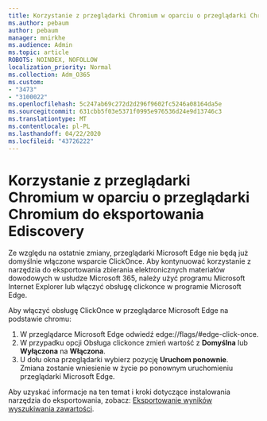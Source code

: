 ```yaml
---
title: Korzystanie z przeglądarki Chromium w oparciu o przeglądarki Chromium do eksportowania Ediscovery
ms.author: pebaum
author: pebaum
manager: mnirkhe
ms.audience: Admin
ms.topic: article
ROBOTS: NOINDEX, NOFOLLOW
localization_priority: Normal
ms.collection: Adm_O365
ms.custom:
- "3473"
- "3100022"
ms.openlocfilehash: 5c247ab69c272d2d296f9602fc5246a08164da5e
ms.sourcegitcommit: 631cbb5f03e5371f0995e976536d24e9d13746c3
ms.translationtype: MT
ms.contentlocale: pl-PL
ms.lasthandoff: 04/22/2020
ms.locfileid: "43726222"
---
```

# <a name="using-microsoft-edge-based-on-chromium-browsers-for-ediscovery-export"></a>Korzystanie z przeglądarki Chromium w oparciu o przeglądarki Chromium do eksportowania Ediscovery

Ze względu na ostatnie zmiany, przeglądarki Microsoft Edge nie będą już domyślnie włączone wsparcie ClickOnce. Aby kontynuować korzystanie z narzędzia do eksportowania zbierania elektronicznych materiałów dowodowych w usłudze Microsoft 365, należy użyć programu Microsoft Internet Explorer lub włączyć obsługę clickonce w programie Microsoft Edge. 

Aby włączyć obsługę ClickOnce w przeglądarce Microsoft Edge na podstawie chromu: 
1. W przeglądarce Microsoft Edge odwiedź edge://flags/#edge-click-once.
2. W przypadku opcji Obsługa clickonce zmień wartość z **Domyślna** lub **Wyłączona** na **Włączona**. 
3. U dołu okna przeglądarki wybierz pozycję **Uruchom ponownie**. <br>
 Zmiana zostanie wniesienie w życie po ponownym uruchomieniu przeglądarki Microsoft Edge. 

Aby uzyskać informacje na ten temat i kroki dotyczące instalowania narzędzia do eksportowania, zobacz: [Eksportowanie wyników wyszukiwania zawartości](https://docs.microsoft.com/microsoft-365/compliance/export-search-results).